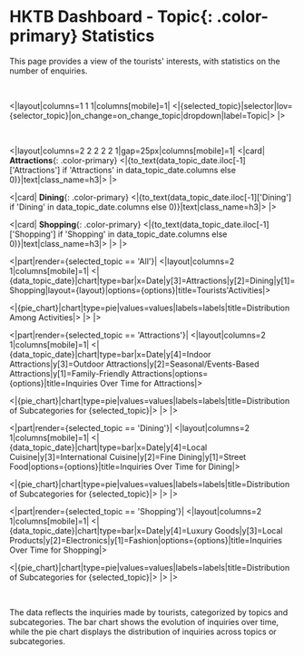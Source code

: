 # HKTB Dashboard - **Topic**{: .color-primary} Statistics

This page provides a view of the tourists' interests, with statistics on the number of enquiries.

<br/>

<|layout|columns=1 1 1|columns[mobile]=1|
<|{selected_topic}|selector|lov={selector_topic}|on_change=on_change_topic|dropdown|label=Topic|>
|>

<br/>

<|layout|columns=2 2 2 2 2 1|gap=25px|columns[mobile]=1|
<|card|
**Attractions**{: .color-primary}
<|{to_text(data_topic_date.iloc[-1]['Attractions'] if 'Attractions' in data_topic_date.columns else 0)}|text|class_name=h3|>
|>

<|card|
**Dining**{: .color-primary}
<|{to_text(data_topic_date.iloc[-1]['Dining'] if 'Dining' in data_topic_date.columns else 0)}|text|class_name=h3|>
|>

<|card|
**Shopping**{: .color-primary}
<|{to_text(data_topic_date.iloc[-1]['Shopping'] if 'Shopping' in data_topic_date.columns else 0)}|text|class_name=h3|>
|>
|>
<br/>

<|part|render={selected_topic == 'All'}|
<|layout|columns=2 1|columns[mobile]=1|
<|{data_topic_date}|chart|type=bar|x=Date|y[3]=Attractions|y[2]=Dining|y[1]=Shopping|layout={layout}|options={options}|title=Tourists'Activities|>

<|{pie_chart}|chart|type=pie|values=values|labels=labels|title=Distribution Among Activities|>
|>
|>

<|part|render={selected_topic == 'Attractions'}|
<|layout|columns=2 1|columns[mobile]=1|
<|{data_topic_date}|chart|type=bar|x=Date|y[4]=Indoor Attractions|y[3]=Outdoor Attractions|y[2]=Seasonal/Events-Based Attractions|y[1]=Family-Friendly Attractions|options={options}|title=Inquiries Over Time for Attractions|>

<|{pie_chart}|chart|type=pie|values=values|labels=labels|title=Distribution of Subcategories for {selected_topic}|>
|>
|>

<|part|render={selected_topic == 'Dining'}|
<|layout|columns=2 1|columns[mobile]=1|
<|{data_topic_date}|chart|type=bar|x=Date|y[4]=Local Cuisine|y[3]=International Cuisine|y[2]=Fine Dining|y[1]=Street Food|options={options}|title=Inquiries Over Time for Dining|>

<|{pie_chart}|chart|type=pie|values=values|labels=labels|title=Distribution of Subcategories for {selected_topic}|>
|>
|>

<|part|render={selected_topic == 'Shopping'}|
<|layout|columns=2 1|columns[mobile]=1|
<|{data_topic_date}|chart|type=bar|x=Date|y[4]=Luxury Goods|y[3]=Local Products|y[2]=Electronics|y[1]=Fashion|options={options}|title=Inquiries Over Time for Shopping|>

<|{pie_chart}|chart|type=pie|values=values|labels=labels|title=Distribution of Subcategories for {selected_topic}|>
|>
|>
 
<br/>

The data reflects the inquiries made by tourists, categorized by topics and subcategories. 
The bar chart shows the evolution of inquiries over time, while the pie chart displays the 
distribution of inquiries across topics or subcategories.

